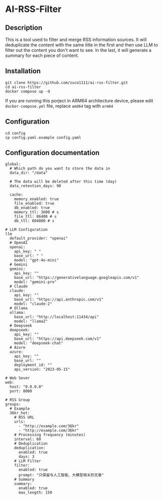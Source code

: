 # AI-RSS-Filter

## Description
This is a tool used to filter and merge RSS information sources. It will deduplicate the content with the same title in the first and then use LLM to filter out the content you don't want to see. In the last, it will generate a summary for each piece of content.

## Installation
```
git clone https://github.com/zuco1111/ai-rss-filter.git
cd ai-rss-filter
docker compose up -d
```
If you are running this porject in ARM64 architecture device, please edit `docker-compose.yml` file, replace `amd64` tag with `arm64`

## Configuration
```
cd config
cp config.yaml.example config.yaml
```

## Configuration documentation
```
global:
  # Which path do you want to store the data in
  data_dir: "/data"

  # The data will be deleted after this time (day)
  data_retention_days: 90

  cache:
    memory_enabled: true
    file_enabled: true
    db_enabled: true
    memory_ttl: 3600 # s
    file_ttl: 86400 # s
    db_ttl: 604800 # s

# LLM Configuration
llm
  default_provider: "openai"
  # OpenAI
  openai:
    api_key: " "
    base_url: " "
    model: "gpt-4o-mini"
  # Gemini
  gemini:
    api_key: ""
    base_url: "https://generativelanguage.googleapis.com/v1"
    model: "gemini-pro"
  # Claude
  claude:
    api_key: ""
    base_url: "https://api.anthropic.com/v1"
    model: "claude-2"
  # Ollama
  ollama:
    base_url: "http://localhost:11434/api"
    model: "llama2"
  # Deepseek
  deepseek:
    api_key: ""
    base_url: "https://api.deepseek.com/v1"
    model: "deepseek-chat"
  # Azure
  azure:
    api_key: ""
    base_url: ""
    deployment_id: ""
    api_version: "2023-05-15"

# Web Sever
web:
  host: "0.0.0.0"
  port: 8000

# RSS Group
groups:
  # Example
  36kr_hot:
    # RSS URL
    urls:
      - "http://example.com/36kr"
      - "http://example.com/36kr"
    # Processing frequency (minutes) 
    interval: 60
    # Deduplication
    deduplication:
      enabled: true
      days: 3
    # LLM Filter
    filter:
      enabled: true
      prompt: "只保留与人工智能、大模型相关的文章"
    # Summary
    summary:
      enabled: true
      max_length: 150
```

